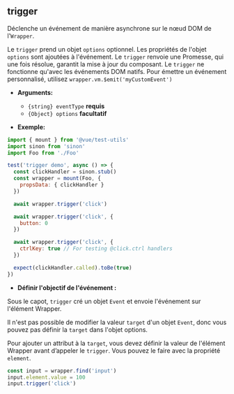 ## trigger

Déclenche un événement de manière asynchrone sur le nœud DOM de l'`Wrapper`.

Le `trigger` prend un objet `options` optionnel. Les propriétés de l'objet `options` sont ajoutées à l'événement.
Le `trigger` renvoie une Promesse, qui une fois résolue, garantit la mise à jour du composant.
Le `trigger` ne fonctionne qu'avec les événements DOM natifs. Pour émettre un événement personnalisé, utilisez `wrapper.vm.$emit('myCustomEvent')`

- **Arguments:**

  - `{string} eventType` **requis**
  - `{Object} options` **facultatif**

- **Exemple:**

```js
import { mount } from '@vue/test-utils'
import sinon from 'sinon'
import Foo from './Foo'

test('trigger demo', async () => {
  const clickHandler = sinon.stub()
  const wrapper = mount(Foo, {
    propsData: { clickHandler }
  })

  await wrapper.trigger('click')

  await wrapper.trigger('click', {
    button: 0
  })

  await wrapper.trigger('click', {
    ctrlKey: true // For testing @click.ctrl handlers
  })

  expect(clickHandler.called).toBe(true)
})
```

- **Définir l'objectif de l'événement :**

Sous le capot, `trigger` cré un objet `Event` et envoie l'événement sur l'élément Wrapper.

Il n'est pas possible de modifier la valeur `target` d'un objet `Event`, donc vous pouvez pas définir la `target` dans l'objet options.

Pour ajouter un attribut à la `target`, vous devez définir la valeur de l'élément Wrapper avant d’appeler le `trigger`. Vous pouvez le faire avec la propriété `element`.

```js
const input = wrapper.find('input')
input.element.value = 100
input.trigger('click')
```
